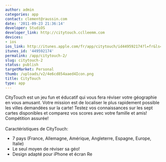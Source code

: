 ```yaml
---
author: admin
categories: app
contact: clement@raussin.com
date: '2011-09-23 21:36:14'
developer: StudiOS
developer_link: http://citytouch.cclleemm.com
devices: 
- ios
ios_link: http://itunes.apple.com/fr/app/citytouch/id449592174?l=fr&ls=1%26mt=8
itunes_id: '449592174'
permalink: /app/citytouch-2/
slug: citytouch-2
status: publish
targetMarket: Personal
thumb: /uploads/v2/4e6cd854aaed4Icon.png
title: CityTouch
type: app
---
```


CityTouch est un jeu fun et éducatif qui vous fera réviser votre géographie en vous amusant. Votre mission est de localiser le plus rapidement possible les villes demandées sur la carte! Testez vos connaissances sur les sept cartes disponibles et comparez vos scores avec votre famille et amis! <br />
Compétition assurée!<br />
<br />
Caractéristiques de CityTouch:<br />
* 7 pays (France, Allemagne, Amérique, Angleterre, Espagne, Europe, Italie) <br />
* Le seul moyen de réviser sa géo!<br />
* Design adapté pour iPhone et écran Re